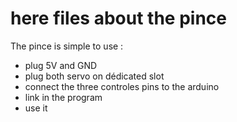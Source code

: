 # here files about the pince

The pince is simple to use :

-	plug 5V and GND 
-	plug both servo on dédicated slot
-	connect the three controles pins to the arduino
-	link in the program
-	use it
